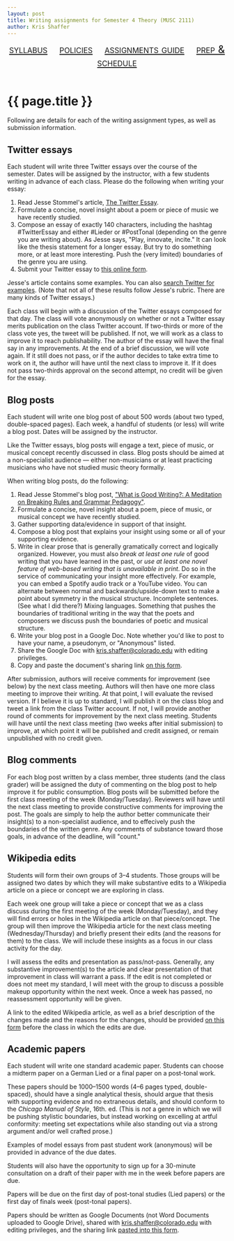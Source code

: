 ```yaml
---
layout: post
title: Writing assignments for Semester 4 Theory (MUSC 2111)
author: Kris Shaffer
---
```


<div style="text-align: center; font-size: 1.75em; font-variant: small-caps"><a href="./theory4.html">syllabus</a>&nbsp;&nbsp;&nbsp;&nbsp;<a href="./policies.html">policies</a>&nbsp;&nbsp;&nbsp;&nbsp;<a href="./mt4-writing.html">assignments guide</a>&nbsp;&nbsp;&nbsp;&nbsp;<a href="./mt4-assign.html">prep & schedule</a></div><br/>

# {{ page.title }}

Following are details for each of the writing assignment types, as well as submission information.

## Twitter essays

Each student will write three Twitter essays over the course of the semester. Dates will be assigned by the instructor, with a few students writing in advance of each class. Please do the following when writing your essay:

1. Read Jesse Stommel's article, [The Twitter Essay](http://www.hybridpedagogy.com/journal/the-twitter-essay/).   
2. Formulate a concise, novel insight about a poem or piece of music we have recently studied.  
3. Compose an essay of exactly 140 characters, including the hashtag #TwitterEssay and either #Lieder or #PostTonal (depending on the genre you are writing about). As Jesse says, "Play, innovate, incite." It can look like the thesis statement for a longer essay. But try to do something more, or at least more interesting. Push the (very limited) boundaries of the genre you are using.  
4. Submit your Twitter essay to [this online form](https://docs.google.com/a/colorado.edu/forms/d/1nPLg1MHnWkylbb7KIDYbm9tCg_YrtPeSpe24Pyvl9vE/viewform?usp=send_form). 

Jesse's article contains some examples. You can also [search Twitter for examples](https://twitter.com/search?q=%23TwitterEssay&src=typd). (Note that not all of these results follow Jesse's rubric. There are many kinds of Twitter essays.)  

Each class will begin with a discussion of the Twitter essays composed for that day. The class will vote anonymously on whether or not a Twitter essay merits publication on the class Twitter account. If two-thirds or more of the class vote yes, the tweet will be published. If not, we will work as a class to improve it to reach publishability. The author of the essay will have the final say in any improvements. At the end of a brief discussion, we will vote again. If it still does not pass, or if the author decides to take extra time to work on it, the author will have until the next class to improve it. If it does not pass two-thirds approval on the second attempt, no credit will be given for the essay.

## Blog posts

Each student will write one blog post of about 500 words (about two typed, double-spaced pages). Each week, a handful of students (or less) will write a blog post. Dates will be assigned by the instructor.

Like the Twitter essays, blog posts will engage a text, piece of music, or musical concept recently discussed in class. Blog posts should be aimed at a non-specialist audience — either non-musicians or at least practicing musicians who have not studied music theory formally.

When writing blog posts, do the following:

1. Read Jesse Stommel's blog post, ["What is Good Writing?: A Meditation on Breaking Rules and Grammar Pedagogy"](http://learning.instructure.com/2014/06/what-is-good-writing-a-meditation-on-breaking-rules-and-grammar-pedagogy/).  
2. Formulate a concise, novel insight about a poem, piece of music, or musical concept we have recently studied.  
3. Gather supporting data/evidence in support of that insight.  
4. Compose a blog post that explains your insight using some or all of your supporting evidence.  
5. Write in clear prose that is generally gramatically correct and logically organized. However, you must also *break at least one rule* of good writing that you have learned in the past, or *use at least one novel feature of web-based writing that is unavailable in print*. Do so in the service of communicating your insight more effectively. For example, you can embed a Spotify audio track or a YouTube video. You can alternate between normal and backwards/upside-down text to make a point about symmetry in the musical structure. Incomplete sentences. (See what I did there?) Mixing languages. Something that pushes the boundaries of traditional writing in the way that the poets and composers we discuss push the boundaries of poetic and musical structure.  
6. Write your blog post in a Google Doc. Note whether you'd like to post to have your name, a pseudonym, or "Anonymous" listed.  
7. Share the Google Doc with kris.shaffer@colorado.edu with editing privileges.  
8. Copy and paste the document's sharing link [on this form](https://docs.google.com/a/colorado.edu/forms/d/12WTuz0BdPyfmLnJb5O3bjpehE2QIc7HHZCgoGa8BsX4/viewform?usp=send_form).

After submission, authors will receive comments for improvement (see below) by the next class meeting. Authors will then have one more class meeting to improve their writing. At that point, I will evaluate the revised version. If I believe it is up to standard, I will publish it on the class blog and tweet a link from the class Twitter account. If not, I will provide another round of comments for improvement by the next class meeting. Students will have until the next class meeting (two weeks after initial submission) to improve, at which point it will be published and credit assigned, or remain unpublished with no credit given.

## Blog comments

For each blog post written by a class member, three students (and the class grader) will be assigned the duty of commenting on the blog post to help improve it for public consumption. Blog posts will be submitted before the first class meeting of the week (Monday/Tuesday). Reviewers will have until the next class meeting to provide constructive comments for improving the post. The goals are simply to help the author better communicate their insight(s) to a non-specialist audience, and to effecively push the boundaries of the written genre. Any comments of substance toward those goals, in advance of the deadline, will "count."

## Wikipedia edits

Students will form their own groups of 3–4 students. Those groups will be assigned two dates by which they will make substantive edits to a Wikipedia article on a piece or concept we are exploring in class.

Each week one group will take a piece or concept that we as a class discuss during the first meeting of the week (Monday/Tuesday), and they will find errors or holes in the Wikipedia article on that piece/concept. The group will then improve the Wikipedia article for the next class meeting (Wednesday/Thursday) and briefly present their edits (and the reasons for them) to the class. We will include these insights as a focus in our class activity for the day.

I will assess the edits and presentation as pass/not-pass. Generally, any substantive improvement(s) to the article and clear presentation of that improvement in class will warrant a pass. If the edit is not completed or does not meet my standard, I will meet with the group to discuss a possible makeup opportunity within the next week. Once a week has passed, no reassessment opportunity will be given.

A link to the edited Wikipedia article, as well as a brief description of the changes made and the reasons for the changes, should be provided [on this form](https://docs.google.com/forms/d/1QugPquIqs0m3MMiY--afLwZHkth7RFutImjnCCTU3QM/viewform?usp=send_form) before the class in which the edits are due.

## Academic papers

Each student will write one standard academic paper. Students can choose a midterm paper on a German Lied or a final paper on a post-tonal work.

These papers should be 1000–1500 words (4–6 pages typed, double-spaced), should have a single analytical thesis, should argue that thesis with supporting evidence and no extraneous details, and should conform to the *Chicago Manual of Style*, 16th. ed. (This is *not* a genre in which we will be pushing stylistic boundaries, but instead working on excelling at artful conformity: meeting set expectations while also standing out via a strong argument and/or well crafted prose.)

Examples of model essays from past student work (anonymous) will be provided in advance of the due dates.

Students will also have the opportunity to sign up for a 30-minute consultation on a draft of their paper with me in the week before papers are due.

Papers will be due on the first day of post-tonal studies (Lied papers) or the first day of finals week (post-tonal papers).

Papers should be written as Google Documents (not Word Documents uploaded to Google Drive), shared with kris.shaffer@colorado.edu with editing privileges, and the sharing link [pasted into this form](https://docs.google.com/a/colorado.edu/forms/d/1WUImrrWmJrNyZod_Qux-Kw1dxPdWetAOjW1L2KIjj_Y/viewform?usp=send_form).